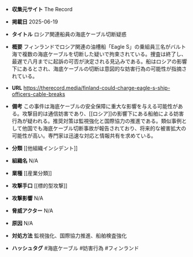 - **収集元サイト**
The Record

- **掲載日**
2025-06-19

- **タイトル**
ロシア関連船員の海底ケーブル切断疑惑

- **概要**
フィンランドでロシア関連の油槽船「Eagle S」の乗組員三名がバルト海で複数の海底ケーブルを切断した疑いで拘束されている。捜査は終了し、最遅で八月までに起訴の可否が決定される見込みである。船はロシアの影響下にあるとされ、海底ケーブルの切断は意図的な妨害行為の可能性が指摘されている。

- **URL**
https://therecord.media/finland-could-charge-eagle-s-ship-officers-cable-breaks

- **備考**
この事件は海底ケーブルの安全保障に重大な影響を与える可能性がある。攻撃目的は通信妨害であり、[[ロシア]]の影響下にある船舶による妨害行為が疑われる。推奨対策は監視強化と国際協力の推進である。類似事例として他国でも海底ケーブル切断事故が報告されており、将来的な被害拡大の可能性が高い。専門家は迅速な対応と情報共有を求めている。

- **分類**
[[他組織インシデント]]

- **組織名**
N/A

- **業種**
[[産業分類]]

- **攻撃手口**
[[標的型攻撃]]

- **攻撃影響**
N/A

- **脅威アクター**
N/A

- **原因**
N/A

- **対処方法**
監視強化、国際協力推進、船舶検査強化

- **ハッシュタグ**
#海底ケーブル #妨害行為 #フィンランド
